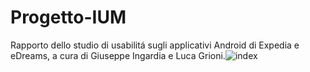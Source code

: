 # Progetto-IUM
Rapporto dello studio di usabilitá sugli applicativi Android di Expedia e eDreams, a cura di Giuseppe Ingardia e Luca Grioni.![index](https://user-images.githubusercontent.com/72796108/132488667-805ab3c5-6af3-4747-b1ac-1dbd34cb6374.png)
